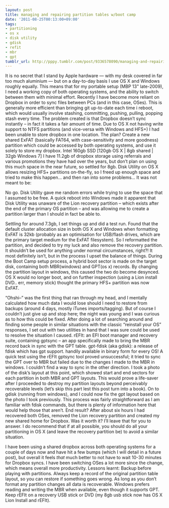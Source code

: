```yaml
---
layout: post
title: managing and repairing partition tables w/boot camp
date: '2011-08-25T00:13:00+09:00'
tags:
- partitioning
- os x
- disk utility
- gdisk
- refit
- mbr
- gpt
tumblr_url: http://pppy.tumblr.com/post/9336578090/managing-and-repairing-partition-tables-wboot
---
```

It is no secret that I stand by Apple hardware — with my desk covered in far too much aluminium — but on a day-to-day basis I use OS X and Windows roughly equally. This means that for my portable setup (MBP 13" late-2009), I need a working copy of both operating systems, and the ability to switch between them with minimal effort.
Recently I have become more reliant on Dropbox in order to sync files between PCs (and in this case, OSes). This is generally more efficient than bringing git up-to-date each time i reboot, which would usually involve stashing, committing, pushing, pulling, popping stash every time. The problem created is that Dropbox doesn’t sync instantly – in fact it takes a fair amount of time.
Due to OS X not having write support to NTFS partitions (and vice-versa with Windows and HFS+) I had been unable to store dropbox in one location.
The plan? Create a new shared ExFAT (basically FAT64, with case-sensitivity and more goodness) partition which could be accessed by both operating systems, and use it solely to store my dropbox.
Intel 160gb SSD [120gb OS X | 8gb shared | 32gb Windows 7]
I have 11.2gb of dropbox storage using referrals and various promotions they have had over the years, but don’t plan on using this much space in the near future, so settled for 8gb. Disk Utility on OS X allows resizing HFS+ partitions on-the-fly, so I freed up enough space and tried to make this happen… and then ran into some problems…
It was not meant to be:

No go. Disk Utility gave me random errors while trying to use the space that I assumed to be free. A quick reboot into Windows made it apparent that Disk Utility was unaware of the Lion recovery partition – which exists after the end of the primary OS partition – and was allowing me to create a partition larger than I should in fact be able to.

Settling for around 7.3gb, I set things up and did a test run. Found that the default cluster allocation size in both OS X and Windows when formatting ExFAT is 32kb (probably as an optimisation for USB/flash drives, which are the primary target medium for the ExFAT filesystem). So I reformatted the partition, and decided to try my luck and also remove the recovery partition. It shouldn’t be used for anything under normal circumstances, right?!
It most definitely isn’t, but in the process I upset the balance of things. During the Boot Camp setup process, a hybrid boot sector is made on the target disk, containing both MBR(windows) and GPT(os x) records. By changing the partition layout in windows, this caused the two do become desynced. OS X would no longer boot, and on further inspection (using a Lion install DVD.. err, memory stick) thought the primary HFS+ partition was now ExFAT.

“Ohshi–” was the first thing that ran through my head, and I mentally calculated how much data I would lose should I need to restore from backups (around 4 days, mostly iTunes imports/tagging). But of course I couldn’t just give up and stop here; the night was young and I was curious as to how this could be fixed.
After doing a lot of searching around and finding some people in similar situations with the classic “reinstall your OS” responses, I set out with two utilities in hand that I was sure could be used to resolve the situation I caused.
rEFIt: an EFI boot manager and recovery suite, containing gptsync – an app specifically made to bring the MBR record back in sync with the GPT table.
gpt-fdisk (aka gdisk): a release of fdisk which has gpt support. handily available in binary form for every OS!
A quick test using the rEFIt gptsync tool proved unsuccessful; it tried to sync the GPT over to MBR but failed due to the changes I made to the MBR in windows. I couldn’t find a way to sync in the other direction. I took a photo of the disk’s layout at this point, which showed start and end sectors for each partition in both MBR and GPT layouts. This would prove a life-saver after I proceeded to destroy my partition layouts beyond perceivably recoverable levels (let’s skip this part lest this post turn into a book).
On to gdisk (running from windows), and I could now fix the gpt layout based on the photo I took previously. This process was fairly straightforward as I am familiar with fdisk commands, but there is plenty of information here that would help those that aren’t.
End result? After about six hours I had recovered both OSes, removed the Lion recovery partition and created my new shared home for Dropbox. Was it worth it? I’ll leave that for you to answer. I do recommend that if at all possible, you should do all your partitioning in OS X (and leave the recovery partition be) to avoid a similar situation.

I have been using a shared dropbox across both operating systems for a couple of days now and have hit a few bumps (which I will detail in a future post), but overall it feels *that* much better to not have to wait 10-30 minutes for Dropbox syncs. I have been switching OSes a lot more since the change, which means overall more productivity.
Lessons learnt:
Backup before playing with partitions.
Always keep a record of the original partition table layout, so you can restore if something goes wrong. As long as you don’t format any partition changes all data is recoverable.
Windows prefers reading and writing the MBR when available, even though it supports GPT.
Keep rEFIt on a recovery USB stick or DVD (my 8gb usb stick now has OS X Lion Install and rEFIt).
